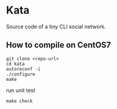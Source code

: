 Kata
====

Source code of a tiny CLI social network.

How to compile on CentOS7
-------------------------

```
git clone <repo-url>
cd kata
autoreconf -i
./configure
make
```
run unit test
```
make check
```